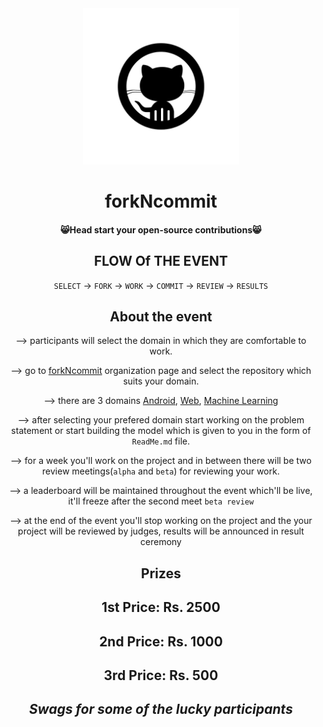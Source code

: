 <div align="center" id="top"> 
  <img src="https://github.com/forkNcommit2021/forkNcommit2021/blob/main/WhatsApp%20Image%202021-03-14%20at%2012.55.05.jpeg"  width="250" height="250"/>

<h1 align="center">forkNcommit</h1>

<h4 align="center">
	😸Head start your open-source contributions😸
</h4>

<h2 align="center">
FLOW Of THE EVENT
</h2>

`SELECT` -> `FORK` -> `WORK` -> `COMMIT` -> `REVIEW` -> `RESULTS` 

<h2 align="center">
About the event
</h2>


--> participants will select the domain in which they are comfortable to work.

--> go to [forkNcommit](https://github.com/forkNcommit2021) organization page and select the repository which suits your domain.

--> there are 3 domains [Android](https://github.com/forkNcommit2021/Android), [Web](https://github.com/forkNcommit2021/WebDev), [Machine Learning](https://github.com/forkNcommit2021/MachineLearning)

--> after selecting your prefered domain start working on the problem statement or start building the model which is given to you in the form of `ReadMe.md` file.

--> for a week you'll work on the project and in between there will be two review meetings(`alpha` and `beta`) for reviewing your work.

--> a leaderboard will be maintained throughout the event which'll be live, it'll freeze after the second meet `beta review`

--> at the end of the event you'll stop working on the project and the your project will be reviewed by judges, results will be announced in result ceremony 


<h2 align="center">
Prizes
</h2>

1st Price: Rs. 2500
---
2nd Price: Rs. 1000
---
3rd Price: Rs. 500
---
*Swags for some of the lucky participants*
---

